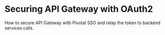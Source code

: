 # Securing API Gateway with OAuth2
How to secure API Gateway with Pivotal SSO and relay the token to backend services calls.